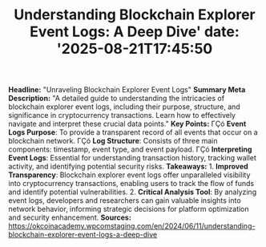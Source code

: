 ﻿---
title: "Understanding Blockchain Explorer Event Logs: A Deep Dive'
date: '2025-08-21T17:45:50"
category: "Markets"
summary: ""
slug: "understanding blockchain explorer event logs a deep dive"
source_urls:
  - "https://okcoinacademy.wpcomstaging.com/en/2024/06/11/understanding-blockchain-explorer-event-logs-a-deep-dive"
seo:
  title: "Understanding Blockchain Explorer Event Logs: A Deep Dive | Hash n Hedge'
  description: '"
  keywords: ["news", "markets", "brief"]
---
**Headline:** "Unraveling Blockchain Explorer Event Logs"  **Summary Meta Description:** "A detailed guide to understanding the intricacies of blockchain explorer event logs, including their purpose, structure, and significance in cryptocurrency transactions. Learn how to effectively navigate and interpret these crucial data points."  **Key Points:**  ΓÇó **Event Logs Purpose**: To provide a transparent record of all events that occur on a blockchain network. ΓÇó **Log Structure**: Consists of three main components: timestamp, event type, and event payload. ΓÇó **Interpreting Event Logs**: Essential for understanding transaction history, tracking wallet activity, and identifying potential security risks.  **Takeaways:**  1. **Improved Transparency**: Blockchain explorer event logs offer unparalleled visibility into cryptocurrency transactions, enabling users to track the flow of funds and identify potential vulnerabilities. 2. **Critical Analysis Tool**: By analyzing event logs, developers and researchers can gain valuable insights into network behavior, informing strategic decisions for platform optimization and security enhancement.  **Sources:**  https://okcoinacademy.wpcomstaging.com/en/2024/06/11/understanding-blockchain-explorer-event-logs-a-deep-dive 
